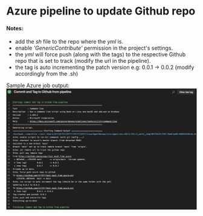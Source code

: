 # Azure pipeline to update Github repo

#### Notes:
- add the *sh* file to the repo where the *yml* is.
- enable *'GenericContribute'* permission in the project's settings.
- the *yml* will force push (along with the tags) to the respective Github repo that is set to track (modify the url in the pipeline).
- the tag is auto incrementing the patch version e.g: 0.0.1 -> 0.0.2 (modify accordingly from the .sh)

Sample Azure job output:
![](azure_job_output.png)